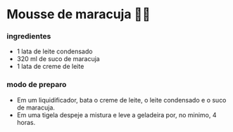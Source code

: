 # Mousse de maracuja :woman_cook:

### ingredientes 

- 1 lata de leite condensado
- 320 ml de suco de maracuja
- 1 lata de creme de leite

### modo de preparo

- Em um liquidificador, bata o creme de leite, o leite condensado e o suco de maracuja.
- Em uma tigela despeje a mistura e leve a geladeira por, no minimo, 4 horas.